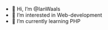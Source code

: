 - 👋 Hi, I’m @IanWaals
- 👀 I’m interested in Web-development
- 🌱 I’m currently learning PHP

<!---
IanWaals/IanWaals is a ✨ special ✨ repository because its `README.md` (this file) appears on your GitHub profile.
You can click the Preview link to take a look at your changes.
--->
